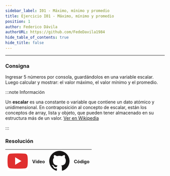 ```yaml
---
sidebar_label: I01 - Máximo, mínimo y promedio
title: Ejercicio I01 - Máximo, mínimo y promedio
position: 1
author: Federico Dávila
authorURL: https://github.com/FedeDavila1984
hide_table_of_contents: true
hide_title: false
---
```

---
### Consigna
Ingresar 5 números por consola, guardándolos en una variable escalar. Luego calcular y mostrar: el valor máximo, el valor mínimo y el promedio.

:::note Información

Un **escalar** es una constante o variable que contiene un dato atómico y unidimensional. En contraposición al concepto de escalar, están los conceptos de array, lista y objeto, que pueden tener almacenado en su estructura más de un valor.​ [Ver en Wikipedia](https://es.wikipedia.org/wiki/Escalar_(inform%C3%A1tica)) 

:::

### Resolución
| ![img](/base/youtube.svg) | Video | ![img](/base/github.svg) | Código |
| :-----------------------: | :---: | :----------------------: | :----: |

